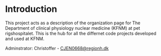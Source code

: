 # Introduction
This project acts as a description of the organization page for The Department of clinical physiology nuclear medicine (KFNM) at pet rigshospitalet.
This is the hub for all the differnet code projects developed and used at KFNM.

Adminstrator: Christoffer - CJEN0668@regionh.dk


